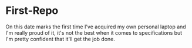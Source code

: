 # First-Repo
On this date marks the first time I've acquired my own personal laptop and I'm really proud of it, it's not the best when it comes to specifications but I'm pretty confident that it'll get the job done.
